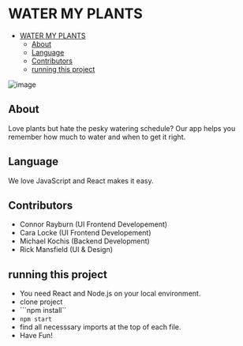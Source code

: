 # WATER MY PLANTS
- [WATER MY PLANTS](#water-my-plants)
  - [About](#about)
  - [Language](#language)
  - [Contributors](#contributors)
  - [running this project](#running-this-project)

![image](https://images.unsplash.com/photo-1524492449090-a4e289316d9c?ixlib=rb-1.2.1&q=85&fm=jpg&crop=entropy&cs=srgb&w=6000)
## About
Love plants but hate the pesky watering schedule? Our app helps you remember how much to water and when to get it right. 

## Language
We love JavaScript and React makes it easy. 

## Contributors
- Connor Rayburn (UI Frontend Developement)
- Cara Locke (UI Frontend Developement)
- Michael Kochis (Backend Development)
- Rick Mansfield (UI & Design)

## running this project
  - You need React and Node.js on your local environment. 
  - clone project
  - ```npm install``
  - ```npm start```
  - find all necesssary imports at the top of each file. 
  - Have Fun!
